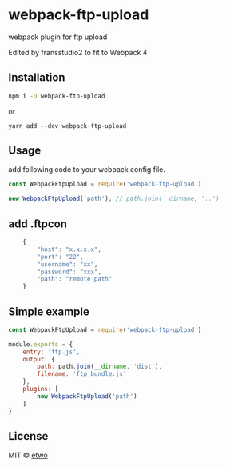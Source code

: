 # webpack-ftp-upload
webpack plugin for ftp upload

Edited by fransstudio2 to fit to Webpack 4

## Installation
```bash
npm i -D webpack-ftp-upload
```
or
```
yarn add --dev webpack-ftp-upload
```

## Usage
add following code to your webpack config file.
```javascript
const WebpackFtpUpload = require('webpack-ftp-upload')

new WebpackFtpUpload('path'); // path.join(__dirname, '..')           
```

## add .ftpcon
```javascript
    {
        "host": "x.x.x.x",
        "port": "22",
        "username": "xx",
        "password": "xxx",
        "path": "remote path"
    }
```

## Simple example
```javascript
const WebpackFtpUpload = require('webpack-ftp-upload')

module.exports = {
    entry: 'ftp.js',
    output: {
        path: path.join(__dirname, 'dist'),
        filename: 'ftp_bundle.js'
    },
    plugins: [
        new WebpackFtpUpload('path')
    ]
}
```

## License

MIT © [etwo](https://github.com/E-two)
